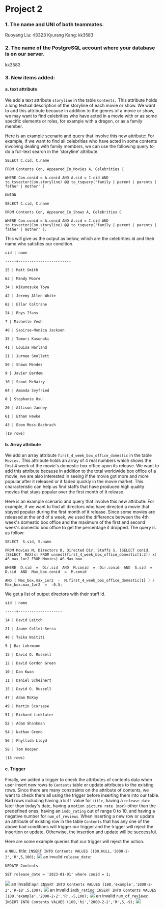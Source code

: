 # Project 2
### 1.  The name and UNI of both teammates. 
Ruoyang Liu: rl3323
Kyurang Kang: kk3583

### 2. The name of the PostgreSQL account where your database is on our server.
kk3583

### 3. New items added: 
#### a. text attribute
We add a text attribute `storyline` in the table `Contents.` This attribute holds a long textual description of the storyline of each movie or show. We want to add this attribute because in addition to the genres of a movie or show, we may want to find celebrities who have acted in a movie with or as some specific elements or roles, for example with a dragon, or as a family member.

Here is an example scenario and query that involve this new attribute:
For example, if we want to find all celebrities who have acted in some contents involving dealing with family members, we can use the following query to do a full-text search in the ‘storyline’ attribute.

    SELECT C.cid, C.name
    
    FROM Contents Con, Appeared_In_Movies A, Celebrities C
    
    WHERE Con.conid = A.conid AND A.cid = C.cid AND to_tsvector(Con.storyline) @@ to_tsquery('family | parent | parents | father | mother' )
    
    UNION
    
    SELECT C.cid, C.name
    
    FROM Contents Con, Appeared_In_Shows A, Celebrities C
    
    WHERE Con.conid = A.conid AND A.cid = C.cid AND to_tsvector(Con.storyline) @@ to_tsquery('family | parent | parents | father | mother' ); 

This will give us the output as below, which are the celebrities id and their name who satisfies our condition.

    cid | name
    
    -----+------------------------
    
    25 | Matt Smith
    
    63 | Mandy Moore
    
    34 | Kikunosuke Toya
    
    42 | Jeremy Allen White
    
    62 | Ellar Coltrane
    
    24 | Rhys Ifans
    
    7 | Michelle Yeoh
    
    40 | Saoirse-Monica Jackson
    
    35 | Tomori Kusunoki
    
    41 | Louisa Harland
    
    21 | Jurnee Smollett
    
    50 | Shawn Mendes
    
    9 | Javier Bardem
    
    10 | Scoot McNairy
    
    64 | Amanda Seyfried
    
    8 | Stephanie Hsu
    
    20 | Allison Janney
    
    61 | Ethan Hawke
    
    43 | Ebon Moss-Bachrach
    
    (19 rows)


#### b. Array attribute
We add an array attribute `first_4_week_box_office_domestic` in the table `Movies.` This attribute holds an array of 4 real numbers which shows the first 4 week of the movie's domestic box office upon its release. We want to add this attribute because in addition to the total worldwide box office of a movie, we are also interested in seeing if the movie got more and more popular after it released or it faded quickly in the movie market. This characteristic can help us find staffs that have produced high quality movies that stays popular over the first month of it release.

Here is an example scenario and query that involve this new attribute:
For example, if we want to find all directors who have directed a movie that stayed popular during the first month of it release. Since some movies are released at the end of a week, we used the difference between the 4th week's domestic box office and the maximum of the first and second week's domestic box office to get the percentage it dropped.  The query is as follow:

    SELECT  S.sid, S.name
    
    FROM Movies M, Directors D, Directed Dir, Staffs S, (SELECT conid, (SELECT  MAX(x) FROM unnest(first_4_week_box_office_domestic[1:2]) x) AS max_1or2 FROM Movies) AS Max_box
    
    WHERE  D.sid  =  Dir.sid  AND  M.conid  =  Dir.conid  AND  S.sid  =  D.sid  AND  Max_box.conid  =  M.conid
        
    AND ( Max_box.max_1or2  -  M.first_4_week_box_office_domestic[1] ) /  Max_box.max_1or2  >  -0.5;

We get a list of output directors with their staff id.

    sid | name
    
    -----+--------------------
    
    14 | David Leitch
    
    21 | Jaume Collet-Serra
    
    40 | Taika Waititi
    
    5 | Baz Luhrmann
    
    15 | David O. Russell
    
    12 | David Gordon Green
    
    10 | Dan Kwan
    
    11 | Daniel Scheinert
    
    15 | David O. Russell
    
    47 | Adam McKay
    
    49 | Martin Scorsese
    
    51 | Richard Linklater
    
    52 | Adam Shankman
    
    54 | Nathan Greno
    
    56 | Phyllida Lloyd
    
    58 | Tom Hooper
    
    (16 rows)

#### c. Trigger
Finally, we added a trigger to check the attributes of contents data when user insert new rows to `Contents` table or update attributes to the existing rows. Since there are many constraints on the attribute of contents, we want to check them all using the trigger before inserting them into our table. Bad rows including having a `Null` value for `title`,  having a `release_date` later than today's date,  having a `motion picture rate (mpr)` other than the predefined ones, having an `imdb_rating` out of range 0 to 10, and having a negative number for `num_of_reviews`. When inserting a new row or update an attribute of existing row in the table `Contents` that has any one of the above bad conditions will trigger our trigger and the trigger will reject the insertion or update. Otherwise, the insertion and update will be successful.

Here are some example queries that our trigger will reject the action.

a `NULL` title:
`INSERT INTO Contents VALUES (100,NULL,'2000-2-2','R',5,100);`
**![](https://lh3.googleusercontent.com/Kri-WR2R2fzPaUEZkRjtnXPo3yt8znkDX4ZRsr9NkB2UcgsCaAn5nInGLpArV0x5FJL_XYSLjA_hv5HJb4_eM9DjFYi2uqU9zB-RGsTKiCh7YnyfH3lhpDxOUEa2k6dakC1Ah7hwG82L8hweGaZhuDdXTQkcgxyyVxU_0hrG5jS7MPtvsFA3y-bGAXNOXw)**
an invalid `release_date`:

    UPDATE Contents
    
    SET release_date = '2023-01-01' where conid = 1;

**![](https://lh3.googleusercontent.com/35yY6k_1Jg-D_sl2M2T0QVt3fL_hFJ47Q7j5leEijLx3Ihb6ZhgluYVvzDisVH17aAU4Wba6jSJMbMlKiok1O6LnDMv0A3CFw0JeIaD-u9h9QeuWpCIOqWe4zEdWs_ZGBoub19V8ZMVgzU-5R5B2d8R8Sy5NUxD2TyIR8n2RmIlF6D3N4aa1D3F4y_jysA)**
an invalid `mpr`:
`INSERT INTO Contents VALUES (100,'example','2000-2-2','R-18',5,100);`
**![](https://lh3.googleusercontent.com/vaukP4vh0kGjYubTY8MxHOJ6OXulE7Uh2WQaZ3b2dF1M0h75JddpDe0e7Owx5bW4jI1ha5jQXNS30JazbNjhR3GSUXkm3OKTkBS377BRi6aaAy9_X1kl5NVYXQb-yfhuAC7FJncL4zszkEfvIkI_LMDDOUJkAmXh6fikwKBEVgmw5FMX3NckxKPg90WzJA)**
an invalid `imdb_rating`:
`INSERT INTO Contents VALUES (100,'example','2000-2-2','R',-5,100);`
**![](https://lh3.googleusercontent.com/bX2PQIUQQJcfzWwm9WqXh1QbrVFDF38QZg6jR4LuaX5PMeHQ1uIRk9C-bV_FG-ttjzEkGAxUr6_8Xbjw9x26hgqZOv88h0EVFURqvujd1Rjp764riOYIQdgNmjR3uqs0ljpffbv4-7-7VePBJzjyEDY-9HvxI3FhUEiqwmua5o2cM64jm3Tb7iak9aVMMA)**
an invalid `num_of_reviews`:
`INSERT INTO Contents VALUES (100,'hi','2000-2-2','R',5,-9);`
**![](https://lh6.googleusercontent.com/VVSYJYYNOAwl421Eq1jileF__k2kmGKvlU4lV8x9d6yo8tlaIjmu4ElIBXt7uxd5Gt8oEQ_n_TwmS8LejTEi1XHiQwHQtQgSy8IG2kvCWHKWcS5OMKxsr9g1CPzoUP0h7rs7tOvwilqCuTdyCdW2nqaPoG7K2fOiDixAhF10GWOgnjbONEdGMNwlijgGBQ)**

